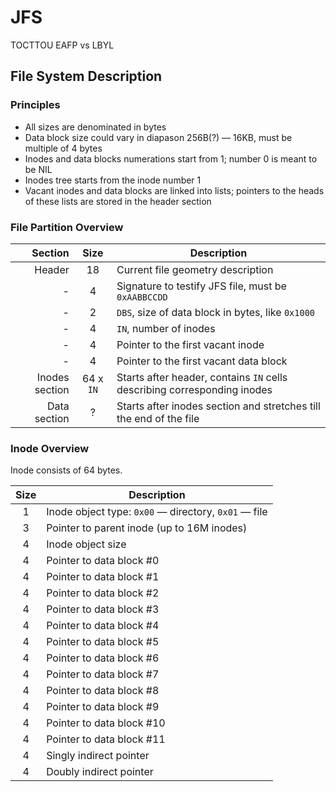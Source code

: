 # JFS

TOCTTOU
EAFP vs LBYL

## File System Description

### Principles

* All sizes are denominated in bytes
* Data block size could vary in diapason 256B(?) — 16KB, must be multiple of 4
  bytes
* Inodes and data blocks numerations start from 1; number 0 is meant to be NIL
* Inodes tree starts from the inode number 1
* Vacant inodes and data blocks are linked into lists; pointers to the heads
  of these lists are stored in the header section

### File Partition Overview

Section        | Size    | Description
--------------:|:-------:|------------
Header         | 18      | Current file geometry description
-              | 4       | Signature to testify JFS file, must be `0xAABBCCDD`
-              | 2       | `DBS`, size of data block in bytes, like `0x1000`
-              | 4       | `IN`, number of inodes
-              | 4       | Pointer to the first vacant inode
-              | 4       | Pointer to the first vacant data block
Inodes section |64 x `IN`| Starts after header, contains `IN` cells describing corresponding inodes
Data section   |       ? | Starts after inodes section and stretches till the end of the file

### Inode Overview

Inode consists of 64 bytes.

Size   | Description
:-----:|------------
1      | Inode object type: `0x00` — directory, `0x01` — file
3      | Pointer to parent inode (up to 16M inodes)
4      | Inode object size
4      | Pointer to data block #0
4      | Pointer to data block #1
4      | Pointer to data block #2
4      | Pointer to data block #3
4      | Pointer to data block #4
4      | Pointer to data block #5
4      | Pointer to data block #6
4      | Pointer to data block #7
4      | Pointer to data block #8
4      | Pointer to data block #9
4      | Pointer to data block #10
4      | Pointer to data block #11
4      | Singly indirect pointer
4      | Doubly indirect pointer
  